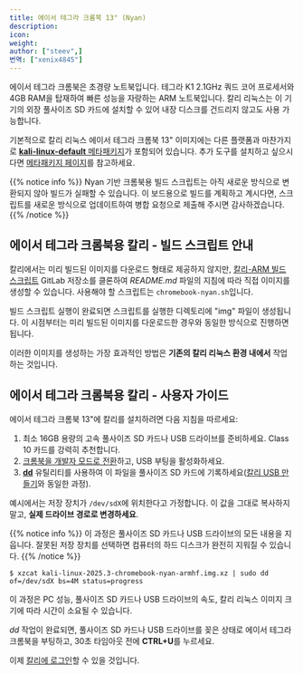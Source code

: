 ```yaml
---
title: 에이서 테그라 크롬북 13" (Nyan)
description:
icon:
weight:
author: ["steev",]
번역: ["xenix4845"]
---
```


에이서 테그라 크롬북은 초경량 노트북입니다. 테그라 K1 2.1GHz 쿼드 코어 프로세서와 4GB RAM을 탑재하여 빠른 성능을 자랑하는 ARM 노트북입니다. 칼리 리눅스는 이 기기의 외장 풀사이즈 SD 카드에 설치할 수 있어 내장 디스크를 건드리지 않고도 사용 가능합니다.

기본적으로 칼리 리눅스 에이서 테그라 크롬북 13" 이미지에는 다른 플랫폼과 마찬가지로 [**kali-linux-default** 메타패키지](/docs/general-use/metapackages/)가 포함되어 있습니다. 추가 도구를 설치하고 싶으시다면 [메타패키지 페이지](/docs/general-use/metapackages/)를 참고하세요.

{{% notice info %}}
Nyan 기반 크롬북용 빌드 스크립트는 아직 새로운 방식으로 변환되지 않아 빌드가 실패할 수 있습니다. 이 보드용으로 빌드를 계획하고 계시다면, 스크립트를 새로운 방식으로 업데이트하여 병합 요청으로 제출해 주시면 감사하겠습니다.
{{% /notice %}}

## 에이서 테그라 크롬북용 칼리 - 빌드 스크립트 안내

칼리에서는 미리 빌드된 이미지를 다운로드 형태로 제공하지 않지만, [칼리-ARM 빌드 스크립트](https://gitlab.com/kalilinux/build-scripts/kali-arm) GitLab 저장소를 클론하여 _README.md_ 파일의 지침에 따라 직접 이미지를 생성할 수 있습니다. 사용해야 할 스크립트는 `chromebook-nyan.sh`입니다.

빌드 스크립트 실행이 완료되면 스크립트를 실행한 디렉토리에 "img" 파일이 생성됩니다. 이 시점부터는 미리 빌드된 이미지를 다운로드한 경우와 동일한 방식으로 진행하면 됩니다.

이러한 이미지를 생성하는 가장 효과적인 방법은 **기존의 칼리 리눅스 환경 내에서** 작업하는 것입니다.

## 에이서 테그라 크롬북용 칼리 - 사용자 가이드

에이서 테그라 크롬북 13"에 칼리를 설치하려면 다음 지침을 따르세요:

1. 최소 16GB 용량의 고속 풀사이즈 SD 카드나 USB 드라이브를 준비하세요. Class 10 카드를 강력히 추천합니다.
2. [크롬북을 개발자 모드로 전환](http://www.chromium.org/chromium-os/developer-information-for-chrome-os-devices/acer-c720-chromebook)하고, USB 부팅을 활성화하세요.
3. **[dd](https://manpages.debian.org/testing/coreutils/dd.1.en.html)** 유틸리티를 사용하여 이 파일을 풀사이즈 SD 카드에 기록하세요([칼리 USB 만들기](/docs/usb/live-usb-install-with-windows/)와 동일한 과정).

예시에서는 저장 장치가 `/dev/sdX`에 위치한다고 가정합니다. 이 값을 그대로 복사하지 말고, **실제 드라이브 경로로 변경하세요**.

{{% notice info %}}
이 과정은 풀사이즈 SD 카드나 USB 드라이브의 모든 내용을 지웁니다. 잘못된 저장 장치를 선택하면 컴퓨터의 하드 디스크가 완전히 지워질 수 있습니다.
{{% /notice %}}

```console
$ xzcat kali-linux-2025.3-chromebook-nyan-armhf.img.xz | sudo dd of=/dev/sdX bs=4M status=progress
```

이 과정은 PC 성능, 풀사이즈 SD 카드나 USB 드라이브의 속도, 칼리 리눅스 이미지 크기에 따라 시간이 소요될 수 있습니다.

_dd_ 작업이 완료되면, 풀사이즈 SD 카드나 USB 드라이브를 꽂은 상태로 에이서 테그라 크롬북을 부팅하고, 30초 타임아웃 전에 **CTRL+U**를 누르세요.

이제 [칼리에 로그인](/docs/introduction/default-credentials/)할 수 있을 것입니다.

